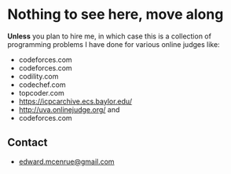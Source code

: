Nothing to see here, move along
======
**Unless** you plan to hire me, in which case this is a collection of programming problems I have done for various online judges like:
* codeforces.com
* codeforces.com
* codility.com 
* codechef.com
* topcoder.com
* https://icpcarchive.ecs.baylor.edu/
* http://uva.onlinejudge.org/
and
* codeforces.com


## Contact
- edward.mcenrue@gmail.com

